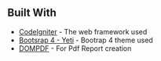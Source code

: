 ## Built With

* [CodeIgniter](https://codeigniter.com/) - The web framework used
* [Bootsrap 4 - Yeti](https://bootswatch.com/yeti/) - Bootrap 4 theme used
* [DOMPDF](https://github.com/dompdf/dompdf) - For Pdf Report creation



